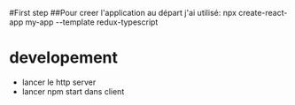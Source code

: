 
#First step
##Pour creer l'application au départ
 j'ai utilisé: npx create-react-app my-app --template redux-typescript
 
# developement 
 - lancer le http server
 - lancer npm start dans client
 